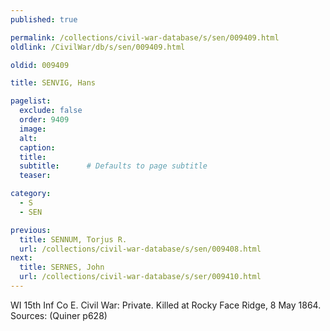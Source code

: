 ```yaml
---
published: true

permalink: /collections/civil-war-database/s/sen/009409.html
oldlink: /CivilWar/db/s/sen/009409.html

oldid: 009409

title: SENVIG, Hans

pagelist:
  exclude: false
  order: 9409
  image: 
  alt:
  caption:
  title:
  subtitle:      # Defaults to page subtitle
  teaser:

category: 
  - S 
  - SEN

previous:
  title: SENNUM, Torjus R.
  url: /collections/civil-war-database/s/sen/009408.html  
next:
  title: SERNES, John
  url: /collections/civil-war-database/s/ser/009410.html   
---
```

WI 15th Inf Co E. Civil War: Private. Killed at Rocky Face Ridge, 8 May 1864. Sources: (Quiner p628)